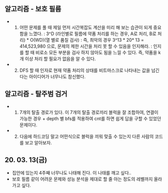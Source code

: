 ## 알고리즘 - 보호 필름
 - 1. 어떤 문제를 풀 때 제일 먼저 시간복잡도 계산을 미리 해 보는 습관이 되게 중요함을 느꼈다.
        : 3^D (라인별로 필름에 약품 처리를 하는 경우, A로 처리, B로 처리) * O(WD)(열 별로 품질 검사)
        : 즉, 최악의 경우 3^13 * 20* 13 = 414,523,980 으로, 문제의 제한 시간을 처리 못 할 수 있음을 인지해라.
        : 인지를 할 때 비로소 모든 부분을 검사 하지 않아도 됨을 느낄 수 있다. 즉, 약품을 k개 이상 처리 할 필요가 없음을 알 수 있다.

 - 2. DFS 할 때 인자로 현재 약품 처리의 상태를 비트마스크로 나타내는 값을 넘긴다는 아이디어가 너무나도 참신했다.


 ## 알고리즘 - 탈주범 검거
 - 1. 7개의 탈출 경로가 있다. 이 7개의 탈출 경로끼리 블럭을 잘 조합하여, 연결이 가능한 경우 + depth 별 bfs를 적용하여 cnt를 하면
    쉽게 답을 구할 수 있었던 문제이다.
 
 - 2. 다음에 하드코딩 말고 어떤식으로 블럭을 끼워 맞출 수 있는지 다른 사람의 코드를 보고 알아보자.


 ## 20. 03. 13(금)
  - 집안에 있는지 4주째 너무나도 나태해 진다. 이 나태를 깨고 싶다..
  - 보호 필름 같이 어려운 문제와 성능 분석을 제대로 할 줄 아는 정도의 레벨까지 올라가고 싶다.